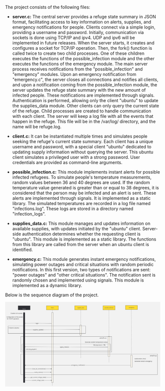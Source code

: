 The project consists of the following files:

- **server.c:** The central server provides a refuge state summary in JSON format, facilitating access to key information on alerts, supplies, and emergency notifications for people. Clients connect via a simple login, providing a username and password. Initially, communication via sockets is done using TCP/IP and ipv4. UDP and ipv6 will be implemented in future releases. When the server starts, it creates and configures a socket for TCP/IP operation. Then, the fork() function is called twice to create two child processes. One of these children executes the functions of the possible_infection module and the other executes the functions of the emergency module. The main server process receives notifications from the "possible_infection" and "emergency" modules. Upon an emergency notification from "emergency.c", the server closes all connections and notifies all clients, and upon a notification coming from the possible_infection module, the server updates the refuge state summary with the new amount of infected people. These notifications are implemented through signals.
 Authentication is performed, allowing only the client "ubuntu" to update the supplies_data module. Other clients can only query the current state of the refuge. Child processes are created to handle communication with each client.
The server will keep a log file with all the events that happen in the refuge. This file will be in the /var/log/ directory, and the name will be refuge.log.

- **client.c:** It can be instantiated multiple times and simulates people seeking the refuge's current state summary. Each client has a unique username and password, with a special client "ubuntu" dedicated to updating supply information without querying the server. This ubuntu client simulates a privileged user with a strong password. User credentials are provided as command-line arguments.

- **possible_infection.c:** This module implements instant alerts for possible infected refugees. To simulate people's temperature measurements, random values between 36 and 40 degrees are used. If the random temperature value generated is greater than or equal to 38 degrees, it is considered that the person may be infected and an alert is sent. These alerts are implemented through signals. It is implemented as a static library. 
  The simulated temperatures are recorded in a log file named "infections.log". These logs are stored in a directory named "infection_logs".

- **supplies_data.c:** This module manages and updates information on available supplies, with updates initiated by the "ubuntu" client. Server-side authentication determines whether the requesting client is "ubuntu". This module is implemented as a static library. The functions from this library are called from the server when an ubuntu client is identified.

- **emergency.c:** This module generates instant emergency notifications, simulating power outages and critical situations with random periodic notifications. In this first version, two types of notifications are sent: "power outages" and "other critical situations". The notification sent is randomly chosen and implemented using signals. This module is implemented as a dynamic library.

Below is the sequence diagram of the project.

![Sequence diagram](img/sequence_diagram.jpg)

